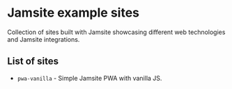 # Jamsite example sites

Collection of sites built with Jamsite showcasing different web technologies and
Jamsite integrations.

## List of sites

- `pwa-vanilla` - Simple Jamsite PWA with vanilla JS.
